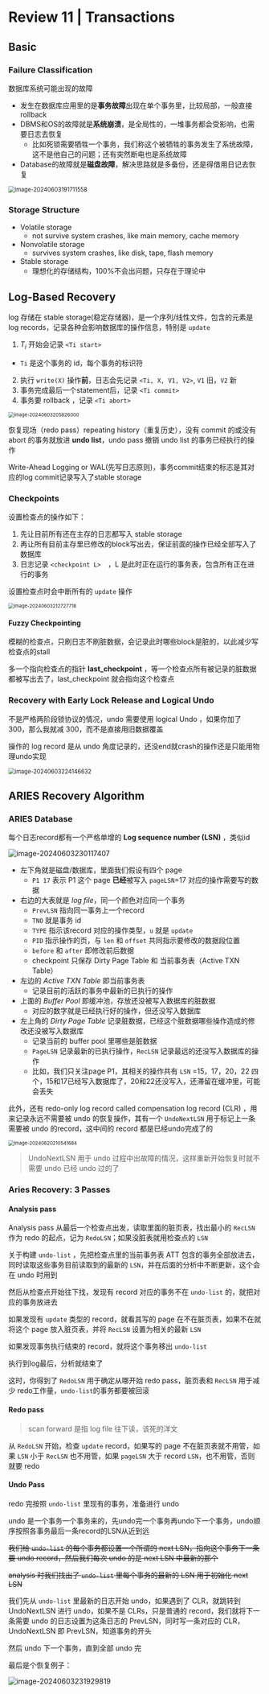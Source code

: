 #  Review 11 | Transactions

## Basic

### Failure Classification

数据库系统可能出现的故障

- 发生在数据库应用里的是**事务故障**出现在单个事务里，比较局部，一般直接rollback
- DBMS和OS的故障就是**系统崩溃**，是全局性的，一堆事务都会受影响，也需要日志去恢复
  - 比如死锁需要牺牲一个事务，我们称这个被牺牲的事务发生了系统故障，这不是他自己的问题；还有突然断电也是系统故障
- Database的故障就是**磁盘故障**，解决思路就是多备份，还是得借用日记去恢复

<img src="https://raw.githubusercontent.com/RimLutienpeist/image-hosting/main/image-20240603191711558.png" alt="image-20240603191711558" style="zoom:80%;" />

### Storage Structure

- Volatile storage
  - not survive system crashes, like main memory, cache memory
- Nonvolatile storage
  - survives system crashes, like disk, tape, flash memory
- Stable storage
  - 理想化的存储结构，100%不会出问题，只存在于理论中

## Log-Based Recovery

log 存储在 stable storage(稳定存储器)，是一个序列/线性文件，包含的元素是 log records，记录各种会影响数据库的操作信息，特别是 `update` 

1.  $T_i$ 开始会记录 `<Ti start>`
   -  `Ti` 是这个事务的 id，每个事务的标识符
2. 执行 `write(X)` 操作**前**，日志会先记录 `<Ti, X, V1, V2>`, `V1` 旧，`V2` 新
3. 事务完成最后一个statement后，记录 `<Ti commit>`
4. 事务要 rollback ，记录 `<Ti abort>`

<img src="https://raw.githubusercontent.com/RimLutienpeist/image-hosting/main/image-20240603205826000.png" alt="image-20240603205826000" style="zoom: 67%;" />

恢复现场（redo pass）repeating history（重复历史），没有 commit 的或没有 abort 的事务就放进 **undo list**，undo pass 撤销 undo list 的事务已经执行的操作

Write-Ahead Logging or WAL(先写日志原则)，事务commit结束的标志是其对应的log commit记录写入了stable storage

### Checkpoints

设置检查点的操作如下：

1. 先让目前所有还在主存的日志都写入 stable storage
2. 再让所有目前主存里已修改的block写出去，保证前面的操作已经全部写入了数据库
3. 日志记录 `<checkpoint L>  `，L 是此时正在运行的事务表，包含所有正在进行的事务

设置检查点时会中断所有的 `update` 操作

<img src="https://raw.githubusercontent.com/RimLutienpeist/image-hosting/main/image-20240603212727718.png" alt="image-20240603212727718" style="zoom:67%;" />

#### Fuzzy Checkpointing

模糊的检查点，只刷日志不刷脏数据，会记录此时哪些block是脏的，以此减少写检查点的stall

多一个指向检查点的指针 **last_checkpoint** ，等一个检查点所有被记录的脏数据都被写出去了，last_checkpoint 就会指向这个检查点

### Recovery with Early Lock Release and Logical Undo 

不是严格两阶段锁协议的情况，undo 需要使用 logical Undo ，如果你加了300，那么我就减 300，而不是直接用旧数据覆盖

操作的 log record 是从 undo 角度记录的，还没end就crash的操作还是只能用物理undo实现

<img src="https://raw.githubusercontent.com/RimLutienpeist/image-hosting/main/image-20240603224146632.png" alt="image-20240603224146632" style="zoom: 80%;" />

## ARIES Recovery Algorithm

### ARIES Database

每个日志record都有一个严格单增的 **Log sequence number (LSN)** ，类似id

![image-20240603230117407](C:\Users\89620\AppData\Roaming\Typora\typora-user-images\image-20240603230117407.png)

- 左下角就是磁盘/数据库，里面我们假设有四个 page
  - `P1 17` 表示 P1 这个 page **已经**被写入 `pageLSN`=17 对应的操作需要写的数据
- 右边的大表就是 $log\; file$，同一个颜色对应同一个事务
  - `PrevLSN` 指向同一事务上一个record
  - `TNO` 就是事务 id
  - `TYPE` 指示该record 对应的操作类型，`u` 就是 `update`
  - `PID` 指示操作的页，与 `len` 和 `offset` 共同指示要修改的数据段位置
  - `before` 和 `after` 即修改前后数据
  -  checkpoint 只保存 Dirty Page Table 和 当前事务表（Active TXN Table）
- 左边的 $Active\; TXN\; Table$ 即当前事务表
  - 记录目前的活跃的事务中最新的已执行的操作
- 上面的 $Buffer \;Pool$ 即缓冲池，存放还没被写入数据库的脏数据
  - 对应的数字就是已经执行好的操作，但还没写入数据库
- 左上角的 $Dirty\; Page\; Table$ 记录脏数据，已经这个脏数据哪些操作造成的修改还没被写入数据库
  - 记录当前的 buffer pool 里哪些是脏数据
  - `PageLSN` 记录最新的已执行操作，`RecLSN` 记录最远的还没写入数据库的操作
  - 比如，我们只关注page P1，其相关的操作共有 `LSN` =15，17，20，22 四个，15和17已经写入数据库了，20和22还没写入，还滞留在缓冲里，可能会丢失

此外，还有 redo-only log record called compensation log record (CLR) ，用来记录永远不需要被 undo 的恢复操作，其有一个 `UndoNextLSN` 用于标记上一条需要被 undo 的record，这中间的 record 都是已经undo完成了的

<img src="https://raw.githubusercontent.com/RimLutienpeist/image-hosting/main/image-20240620210541684.png" alt="image-20240620210541684" style="zoom:67%;" />

> UndoNextLSN 用于 undo 过程中出故障的情况，这样重新开始恢复时就不需要 undo 已经 undo 过的了


### Aries Recovery: 3 Passes

#### Analysis pass

Analysis pass 从最后一个检查点出发，读取里面的脏页表，找出最小的 `RecLSN`作为 redo 的起点，记为 `RedoLSN`；如果没脏表就用检查点的 `LSN`

关于构建 `undo-list` ，先把检查点里的当前事务表 ATT 包含的事务全部放进去，同时读取这些事务目前读取到的最新的 `LSN`，并在后面的分析中不断更新，这个会在 undo 时用到

然后从检查点开始往下找，发现有 record 对应的事务不在 `undo-list` 的，就把对应的事务放进去

如果发现有 `update` 类型的 record，就看其写的 page 在不在脏页表，如果不在就将这个 page 放入脏页表，并将 `RecLSN` 设置为相关的最新 `LSN`

如果发现事务执行结束的 record，就将这个事务移出 `undo-list`

执行到log最后，分析就结束了

这时，你得到了 `RedoLSN` 用于确定从哪开始 redo pass，脏页表和 `RecLSN` 用于减少 redo工作量，`undo-list`的事务都要被回滚

#### Redo pass

> scan forward 是指 log file 往下读，该死的洋文

从  `RedoLSN` 开始，检查 `update` record，如果写的 page 不在脏页表就不用管，如果 `LSN` 小于 `RecLSN` 也不用管，如果 `pageLSN` 大于 record  `LSN`，也不用管，否则就要 redo

#### Undo Pass

redo 完按照 `undo-list` 里现有的事务，准备进行 undo

undo 是一个事务一个事务来的，先undo完一个事务再undo下一个事务，undo顺序按照各事务最后一条record的LSN从近到远

~~我们给 `undo-list` 的每个事务都设置一个所谓的 next LSN，指向这个事务下一条要 undo record，然后我们每次 undo 的是 next LSN 中最新的那个~~

~~analysis 时我们找出了 `undo-list` 里每个事务的最新的 LSN 用于初始化 next LSN~~

我们先从 `undo-list` 里最新的日志开始 undo，如果遇到了 CLR，就跳转到 UndoNextLSN 进行 undo，如果不是 CLRs，只是普通的 record，我们就将下一条需要 undo 的日志设置为这条日志的 PrevLSN，同时写一条对应的 CLR，UndoNextLSN 即 PrevLSN，知道事务的开头

然后 undo 下一个事务，直到全部 undo 完

最后是个恢复例子：

![image-20240603231929819](https://raw.githubusercontent.com/RimLutienpeist/image-hosting/main/image-20240603231929819.png)
